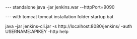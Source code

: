 --- standalone
java -jar jenkins.war --httpPort=9090

--- with tomcat
tomcat installation folder
startup.bat


java -jar jenkins-cli.jar -s http://localhost:8080/jenkins/ -auth USERNAME:APIKEY -http help